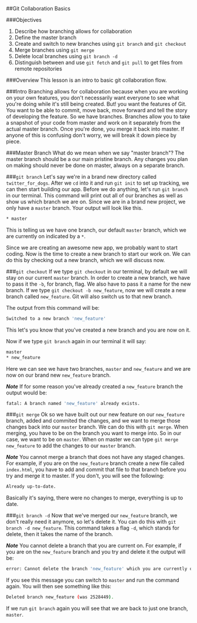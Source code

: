 ##Git Collaboration Basics

###Objectives
1. Describe how branching allows for collaboration
2. Define the master branch
3. Create and switch to new branches using `git branch` and `git checkout`
4. Merge branches using `git merge`
5. Delete local branches using `git branch -d`
6. Distinguish between and use `git fetch` and `git pull` to get files from remote repositories


###Overview
This lesson is an intro to basic git collaboration flow.

###Intro
Branching allows for collaboration because when you are working on your own features, you don't necessarily want everyone to see what you're doing while it's still being created. But! you want the features of Git. You want to be able to commit, move back, move forward and tell the story of developing the feature. So we have branches. Branches allow you to take a snapshot of your code from master and work on it separately from the actual master branch. Once you're done, you merge it back into master. If anyone of this is confusing don't worry, we will break it down piece by piece.

###Master Branch
What do we mean when we say "master branch"? The master branch should be a our main pristine branch. Any changes you plan on making should never be done on master, always on a separate branch.

###`git branch`
Let's say we're in a brand new directory called `twitter_for_dogs`. After we `cd` into it and run `git init` to set up tracking, we can then start building our app. Before we do anything, let's run `git branch` in our terminal. This command will print out all of our branches as well as show us which branch we are on. Since we are in a brand new project, we only have a `master` branch. Your output will look like this.

```bash
* master
```
This is telling us we have one branch, our default `master` branch, which we are currently on indicated by a `*`.

Since we are creating an awesome new app, we probably want to start coding. Now is the time to create a new branch to start our work on. We can do this by checking out a new branch, which we will discuss now.

###`git checkout`
If we type `git checkout` in our terminal, by default we will stay on our current `master` branch. In order to create a new branch, we have to pass it the `-b`, for branch, flag. We also have to pass it a name for the new branch. If we type `git checkout -b new_feature`, now we will create a new branch called `new_feature`. Git will also switch us to that new branch.

The output from this command will be:

```bash
Switched to a new branch 'new_feature'
```
This let's you know that you've created a new branch and you are now on it.


Now if we type `git branch` again in our terminal it will say:

```bash
master
* new_feature
```
Here we can see we have two branches, `master` and `new_feature` and we are now on our brand new `new_feature` branch.

***Note*** If for some reason you've already created a `new_feature` branch the output would be:

```bash
fatal: A branch named 'new_feature' already exists.
```

###`git merge`
Ok so we have built out our new feature on our `new_feature` branch, added and commited the changes, and we want to merge those changes back into our `master` branch. We can do this with `git merge`. When merging, you have to be on the branch you want to merge into. So in our case, we want to be on `master`. When on master we can type `git merge new_feature` to add the changes to our `master` branch.

***Note*** You cannot merge a branch that does not have any staged changes. For example, if you are on the `new_feature` branch create a new file called `index.html`, you have to add and commit that file to that branch before you try and merge it to master. If you don't, you will see the following:

```bash
Already up-to-date.
```
Basically it's saying, there were no changes to merge, everything is up to date.

###`git branch -d`
Now that we've merged our `new_feature` branch, we don't really need it anymore, so let's delete it. You can do this with `git branch -d new_feature`. This command takes a flag `-d`, which stands for delete, then it takes the name of the branch.

***Note*** You cannot delete a branch that you are current on. For example, if you are on the `new_feature` branch and you try and delete it the output will be:

```bash
error: Cannot delete the branch 'new_feature' which you are currently on.
```
If you see this message you can switch to `master` and run the command again. You will then see something like this:

```bash
Deleted branch new_feature (was 2528449).
```
If we run `git branch` again you will see that we are back to just one branch, `master`.
